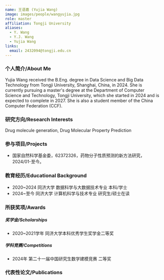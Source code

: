```yaml
---
name: 王语嘉 (Yujia Wang)
image: images/people/wangyujia.jpg
role: master
affiliation: Tongji University
aliases:
  - Y. Wang
  - Y.J. Wang
  - Yujia Wang
links:
  email: 2432094@tongji.edu.cn
---
```


### 个人简介/About Me
Yujia Wang received the B.Eng. degree in Data Science and Big Data Technology from Tongji University, Shanghai, China, in 2024. She is currently pursuing a master's degree at the Department of Computer Science and Technology, Tongji University, which she started in 2024 and is expected to complete in 2027. She is also a student member of the China Computer Federation (CCF).

### 研究方向/Research Interests
Drug molecule generation, Drug Molecular Property Prediction

### 参与项目/Projects
- 国家自然科学基金委，62372326，药物分子性质预测的新方法研究，2024/01-至今。 

### 教育经历/Educational Background
- 2020~2024 同济大学 数据科学与大数据技术专业 本科/学士
- 2024~至今 同济大学 计算机科学与技术专业 研究生/硕士在读

### 所获奖项/Awards

##### 奖学金/Scholarships
- 2020~2021学年 同济大学本科优秀学生奖学金二等奖

##### 学科竞赛/Competitions
- 2024年 第二十一届中国研究生数学建模竞赛 二等奖

### 代表性论文/Publications
